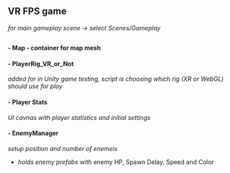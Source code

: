 ## VR FPS game
*for main gameplay scene -> select Scenes/Gameplay*

## <Gameplay Scene gameobjects>

#### - Map - container for map mesh

#### - PlayerRig_VR_or_Not
*added for in Unity game testing, script is choosing which rig (XR or WebGL) should use for play*

#### - Player Stats 
*UI cavnas with player statistics and initial settings*

#### - EnemyManager 
*setup position and number of enemeis*
- *holds enemy prefabs* with enemy HP, Spawn Delay, Speed and Color
